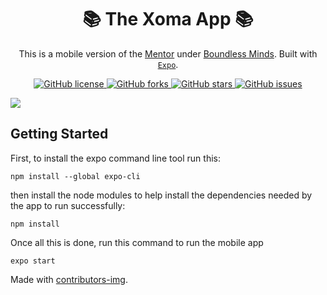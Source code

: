 <h1 align="center">📚 The Xoma App 📚</h1>
<p align="center">This is a mobile version of the <a href="https://thementoronline.org/">Mentor</a> under <a href="https://boundless-minds.org/">Boundless Minds</a>. Built with <a href="https://docs.expo.dev/"><code>Expo</code></a>.
</p>

<p align="center"> 
  <a href="https://github.com/Boundless-App/theMentor-App" title="License">
    <img alt="GitHub license" src="https://img.shields.io/github/license/Boundless-App/theMentor-App?label=License&logo=Github&style=flat-square" alt="The Xoma App License">
  </a>
  
  <a href="https://github.com/Boundless-App/theMentor-App/network" title="Forks">
    <img alt="GitHub forks" src="https://img.shields.io/github/forks/Boundless-App/theMentor-App?label=Forks&logo=Github&style=flat-square" alt="The Xoma App Forks">
  </a>
  
  <a href="https://github.com/Boundless-App/XomaMobile/stargazers" title="Stars">
    <img alt="GitHub stars" src="https://img.shields.io/github/stars/Boundless-App/theMentor-App?label=Stars&logo=Github&style=flat-square" alt="The Xoma App Stars">
  </a>  
  
  <a href="https://github.com/Boundless-App/theMentor-App/issues" title="Issues">
    <img alt="GitHub issues" src="https://img.shields.io/github/issues/Boundless-App/theMentor-App?label=Issues&logo=Github&style=flat-square" alt="The Xoma App Issues">
  </a>
  
</p>
<a href = "https://github.com/Your_GitHub_Username/Your_Repository_Name/graphs/contributors">
<img src = "https://contrib.rocks/image?repo = GitHub_username/repository_name"/>
</a>

<h2 id="getting-started">Getting Started</h2>

<p>First, to install the expo command line tool run this:</p>
<pre><code class="lang-bash"><span class="hljs-built_in">npm</span> install --<span class="hljs-built_in">global</span> expo-cli
</code></pre>

<p>then install the node modules to help install the dependencies needed by the app to run successfully:</p>
<pre><code class="lang-bash">npm <span class="hljs-keyword">install</span>
</code></pre>

<p>Once all this is done, run this command to run the mobile app</p>
<pre><code class="lang-bash">expo <span class="hljs-keyword">start</span>
</code></pre>

<p>Made with <a href="https://contrib.rocks">contributors-img</a>.</p>
